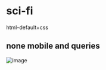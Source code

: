 # sci-fi
html-default+css

## none mobile and queries
![image](https://github.com/soorq/sci-fi/assets/123034340/40395e2c-cf8c-4748-b7fa-977973b9738b)
